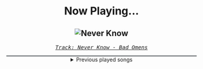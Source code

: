 <div align="center"> 
<h1>Now Playing...</h1>

![Never Know](https://i.scdn.co/image/ab67616d00001e0294142b2bc30da66a2d381fc8)
--
_<samp><a href="https://open.spotify.com/track/2K1ENoIs1y6M5nFdJhLpvU">Track: Never Know - Bad Omens</a></samp>_

<div style="border: 1px #4B5054 solid"></div>
<details>
  <summary>
    Previous played songs
  </summary>
  <table>
    <thead>
      <tr>
        <th>
          Artist
        </th>
        <th>
          Song
        </th>
        <th>
          Link
        </th>
      </tr>
    </thead>
    <tbody>
      <tr><td>Bad Omens</td><td>Never Know</td><td><a href="https://open.spotify.com/track/2K1ENoIs1y6M5nFdJhLpvU">https://open.spotify.com/track/2K1ENoIs1y6M5nFdJhLpvU</a></td></tr><tr><td>Bad Omens</td><td>The Grey</td><td><a href="https://open.spotify.com/track/5oZy9b1lMtREB3cqOPQusD">https://open.spotify.com/track/5oZy9b1lMtREB3cqOPQusD</a></td></tr><tr><td>Bad Omens</td><td>Glass Houses</td><td><a href="https://open.spotify.com/track/5isGPubntLfwqe1C8FYyrQ">https://open.spotify.com/track/5isGPubntLfwqe1C8FYyrQ</a></td></tr><tr><td>Bad Omens</td><td>Nowhere To Go</td><td><a href="https://open.spotify.com/track/4TzGD5Pryq8DTjv5QRuJaW">https://open.spotify.com/track/4TzGD5Pryq8DTjv5QRuJaW</a></td></tr><tr><td>Bad Omens</td><td>ARTIFICIAL SUICIDE</td><td><a href="https://open.spotify.com/track/2Qv8xJzenocwXyGlMU5PaC">https://open.spotify.com/track/2Qv8xJzenocwXyGlMU5PaC</a></td></tr><tr><td>Bad Omens</td><td>CONCRETE JUNGLE</td><td><a href="https://open.spotify.com/track/6yCysJaY0lFqHnrHvaR4pF">https://open.spotify.com/track/6yCysJaY0lFqHnrHvaR4pF</a></td></tr><tr><td>Dope</td><td>Die MF Die</td><td><a href="https://open.spotify.com/track/5bU4KX47KqtDKKaLM4QCzh">https://open.spotify.com/track/5bU4KX47KqtDKKaLM4QCzh</a></td></tr><tr><td>Nightwish</td><td>Wish I Had an Angel</td><td><a href="https://open.spotify.com/track/6IKk2Z7LO59UDnVEw8JCBj">https://open.spotify.com/track/6IKk2Z7LO59UDnVEw8JCBj</a></td></tr><tr><td>55 Escape</td><td>Forever</td><td><a href="https://open.spotify.com/track/3Gaxjgv63zqkBj5LeoTLBG">https://open.spotify.com/track/3Gaxjgv63zqkBj5LeoTLBG</a></td></tr><tr><td>Orbit Culture</td><td>The Shadowing</td><td><a href="https://open.spotify.com/track/7lDf612xoz1e48gD619dXV">https://open.spotify.com/track/7lDf612xoz1e48gD619dXV</a></td></tr><tr><td>Orbit Culture</td><td>Blacksphere (Instrumental)</td><td><a href="https://open.spotify.com/track/2pmmZkqnyjn7ElzqqLpzE9">https://open.spotify.com/track/2pmmZkqnyjn7ElzqqLpzE9</a></td></tr><tr><td>Marcin</td><td>Toccata</td><td><a href="https://open.spotify.com/track/2XcO9cNoJsAimTsmlKTZCL">https://open.spotify.com/track/2XcO9cNoJsAimTsmlKTZCL</a></td></tr><tr><td>Marcin</td><td>Kashmir</td><td><a href="https://open.spotify.com/track/5RqOZyZtHybZNRArjjrrIJ">https://open.spotify.com/track/5RqOZyZtHybZNRArjjrrIJ</a></td></tr><tr><td>Marcin</td><td>Kashmir</td><td><a href="https://open.spotify.com/track/5RqOZyZtHybZNRArjjrrIJ">https://open.spotify.com/track/5RqOZyZtHybZNRArjjrrIJ</a></td></tr><tr><td>Marcin</td><td>Sweet Dreams</td><td><a href="https://open.spotify.com/track/6JSadg6EZTkqGeYD71rlTo">https://open.spotify.com/track/6JSadg6EZTkqGeYD71rlTo</a></td></tr><tr><td>Marcin</td><td>Kashmir</td><td><a href="https://open.spotify.com/track/5RqOZyZtHybZNRArjjrrIJ">https://open.spotify.com/track/5RqOZyZtHybZNRArjjrrIJ</a></td></tr><tr><td>Marcin</td><td>Moonlight Sonata</td><td><a href="https://open.spotify.com/track/5CuJT09gvDoJtEUgtDDkrM">https://open.spotify.com/track/5CuJT09gvDoJtEUgtDDkrM</a></td></tr><tr><td>Marcin</td><td>Moonlight Sonata</td><td><a href="https://open.spotify.com/track/5CuJT09gvDoJtEUgtDDkrM">https://open.spotify.com/track/5CuJT09gvDoJtEUgtDDkrM</a></td></tr><tr><td>Sick Puppies</td><td>You're Going Down</td><td><a href="https://open.spotify.com/track/3PgAALbop8jxkXSZPyd0ct">https://open.spotify.com/track/3PgAALbop8jxkXSZPyd0ct</a></td></tr><tr><td>Drowning Pool</td><td>Bodies</td><td><a href="https://open.spotify.com/track/7CpbhqKUedOIrcvc94p60Y">https://open.spotify.com/track/7CpbhqKUedOIrcvc94p60Y</a></td></tr>
    </tbody>
  </table>
</details>

</div>
